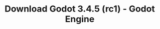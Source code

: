 ---
# Generated by /tools/generators/src/download_archive_generator !!! do not edit by hand !!!
title: 'Download Godot 3.4.5 (rc1) - Godot Engine'
type: 'download/archive'
name: '3.4.5'
flavor: 'rc1'
release_date: '2022-07-20T03:00:00-00:00'
release_notes: 'article/release-candidate-godot-3-4-5-rc-1/'
primaryPlatforms:
  - 'android.apk'
  - 'linux.64'
  - 'macos.universal'
  - 'windows.64'
  - 'linux_server.headless.64'
  - 'web'
  - 'templates'
links:
  android.apk:
    name: 'android.apk'
    title: 'Android'
    caption: 'APK Universal (ARM64 + ARMv7 + x86_64 + x86)'
    tags:
      - 'APK download'
      - 'ARM64/v7'
      - 'x86 (64 & 32 bit)'
    hosts:
      github_builds:
        regular: 'https://github.com/godotengine/godot-builds/releases/download/3.4.5-rc1/Godot_v3.4.5-rc1_android_editor.apk'
        mono: '#'
      github:
        regular: 'https://github.com/godotengine/godot/releases/download/3.4.5-rc1/Godot_v3.4.5-rc1_android_editor.apk'
        mono: '#'
  linux.64:
    name: 'linux.64'
    title: 'Linux'
    caption: 'Padrão (x86_64)'
    tags:
      - '64 bit'
    hosts:
      github_builds:
        regular: 'https://github.com/godotengine/godot-builds/releases/download/3.4.5-rc1/Godot_v3.4.5-rc1_x11.64.zip'
        mono: 'https://github.com/godotengine/godot-builds/releases/download/3.4.5-rc1/Godot_v3.4.5-rc1_mono_x11_64.zip'
      github:
        regular: 'https://github.com/godotengine/godot/releases/download/3.4.5-rc1/Godot_v3.4.5-rc1_x11.64.zip'
        mono: 'https://github.com/godotengine/godot/releases/download/3.4.5-rc1/Godot_v3.4.5-rc1_mono_x11_64.zip'
  macos.universal:
    name: 'macos.universal'
    title: 'macOS'
    caption: 'Universal (x86_64 + Silício da Apple)'
    tags:
      - 'Intel/Apple Silicon'
      - '64 bit'
    hosts:
      github_builds:
        regular: 'https://github.com/godotengine/godot-builds/releases/download/3.4.5-rc1/Godot_v3.4.5-rc1_osx.universal.zip'
        mono: 'https://github.com/godotengine/godot-builds/releases/download/3.4.5-rc1/Godot_v3.4.5-rc1_mono_osx.universal.zip'
      github:
        regular: 'https://github.com/godotengine/godot/releases/download/3.4.5-rc1/Godot_v3.4.5-rc1_osx.universal.zip'
        mono: 'https://github.com/godotengine/godot/releases/download/3.4.5-rc1/Godot_v3.4.5-rc1_mono_osx.universal.zip'
  windows.64:
    name: 'windows.64'
    title: 'Windows'
    caption: 'Padrão (x86_64)'
    tags:
      - '64 bit'
    hosts:
      github_builds:
        regular: 'https://github.com/godotengine/godot-builds/releases/download/3.4.5-rc1/Godot_v3.4.5-rc1_win64.exe.zip'
        mono: 'https://github.com/godotengine/godot-builds/releases/download/3.4.5-rc1/Godot_v3.4.5-rc1_mono_win64.zip'
      github:
        regular: 'https://github.com/godotengine/godot/releases/download/3.4.5-rc1/Godot_v3.4.5-rc1_win64.exe.zip'
        mono: 'https://github.com/godotengine/godot/releases/download/3.4.5-rc1/Godot_v3.4.5-rc1_mono_win64.zip'
  linux_server.headless.64:
    name: 'linux_server.headless.64'
    title: 'Linux Server'
    caption: 'Headless (x86_64)'
    tags:
      - '64 bit'
      - 'Headless'
    hosts:
      github_builds:
        regular: 'https://github.com/godotengine/godot-builds/releases/download/3.4.5-rc1/Godot_v3.4.5-rc1_linux_headless.64.zip'
        mono: 'https://github.com/godotengine/godot-builds/releases/download/3.4.5-rc1/Godot_v3.4.5-rc1_mono_linux_headless_64.zip'
      github:
        regular: 'https://github.com/godotengine/godot/releases/download/3.4.5-rc1/Godot_v3.4.5-rc1_linux_headless.64.zip'
        mono: 'https://github.com/godotengine/godot/releases/download/3.4.5-rc1/Godot_v3.4.5-rc1_mono_linux_headless_64.zip'
  web:
    name: 'web'
    title: 'Editor Web'
    caption: ''
    tags:
      - 'Self-hosted'
      - 'Cross-platform'
    hosts:
      github_builds:
        regular: 'https://github.com/godotengine/godot-builds/releases/download/3.4.5-rc1/Godot_v3.4.5-rc1_web_editor.zip'
        mono: '#'
      github:
        regular: 'https://github.com/godotengine/godot/releases/download/3.4.5-rc1/Godot_v3.4.5-rc1_web_editor.zip'
        mono: '#'
  linux.32:
    name: 'linux.32'
    title: 'Linux'
    caption: 'Padrão (x86)'
    tags:
      - '32 bit'
    hosts:
      github_builds:
        regular: 'https://github.com/godotengine/godot-builds/releases/download/3.4.5-rc1/Godot_v3.4.5-rc1_x11.32.zip'
        mono: 'https://github.com/godotengine/godot-builds/releases/download/3.4.5-rc1/Godot_v3.4.5-rc1_mono_x11_32.zip'
      github:
        regular: 'https://github.com/godotengine/godot/releases/download/3.4.5-rc1/Godot_v3.4.5-rc1_x11.32.zip'
        mono: 'https://github.com/godotengine/godot/releases/download/3.4.5-rc1/Godot_v3.4.5-rc1_mono_x11_32.zip'
  windows.32:
    name: 'windows.32'
    title: 'Windows'
    caption: 'Padrão (x86)'
    tags:
      - '32 bit'
    hosts:
      github_builds:
        regular: 'https://github.com/godotengine/godot-builds/releases/download/3.4.5-rc1/Godot_v3.4.5-rc1_win32.exe.zip'
        mono: 'https://github.com/godotengine/godot-builds/releases/download/3.4.5-rc1/Godot_v3.4.5-rc1_mono_win32.zip'
      github:
        regular: 'https://github.com/godotengine/godot/releases/download/3.4.5-rc1/Godot_v3.4.5-rc1_win32.exe.zip'
        mono: 'https://github.com/godotengine/godot/releases/download/3.4.5-rc1/Godot_v3.4.5-rc1_mono_win32.zip'
  linux_server.64:
    name: 'linux_server.64'
    title: 'Servidor Linux'
    caption: 'Padrão (x86_64)'
    tags:
      - '64 bit'
    hosts:
      github_builds:
        regular: 'https://github.com/godotengine/godot-builds/releases/download/3.4.5-rc1/Godot_v3.4.5-rc1_linux_server.64.zip'
        mono: 'https://github.com/godotengine/godot-builds/releases/download/3.4.5-rc1/Godot_v3.4.5-rc1_mono_linux_server_64.zip'
      github:
        regular: 'https://github.com/godotengine/godot/releases/download/3.4.5-rc1/Godot_v3.4.5-rc1_linux_server.64.zip'
        mono: 'https://github.com/godotengine/godot/releases/download/3.4.5-rc1/Godot_v3.4.5-rc1_mono_linux_server_64.zip'
  aar_library:
    name: 'aar_library'
    title: 'Biblioteca de AAR'
    caption: ''
    tags:
      - 'Android plugins'
      - 'Java'
      - 'Kotlin'
    hosts:
      github_builds:
        regular: 'https://github.com/godotengine/godot-builds/releases/download/3.4.5-rc1/godot-lib.3.4.5.rc1.release.aar'
        mono: 'https://github.com/godotengine/godot-builds/releases/download/3.4.5-rc1/godot-lib.3.4.5.rc1.mono.release.aar'
      github:
        regular: 'https://github.com/godotengine/godot/releases/download/3.4.5-rc1/godot-lib.3.4.5.rc1.release.aar'
        mono: 'https://github.com/godotengine/godot/releases/download/3.4.5-rc1/godot-lib.3.4.5.rc1.mono.release.aar'
  templates:
    name: 'templates'
    title: 'Modelos de exportação'
    caption: ''
    tags:
      - 'Utilizado para exportar os seus jogos para todas as plataformas suportadas'
    hosts:
      github_builds:
        regular: 'https://github.com/godotengine/godot-builds/releases/download/3.4.5-rc1/Godot_v3.4.5-rc1_export_templates.tpz'
        mono: 'https://github.com/godotengine/godot-builds/releases/download/3.4.5-rc1/Godot_v3.4.5-rc1_mono_export_templates.tpz'
      github:
        regular: 'https://github.com/godotengine/godot/releases/download/3.4.5-rc1/Godot_v3.4.5-rc1_export_templates.tpz'
        mono: 'https://github.com/godotengine/godot/releases/download/3.4.5-rc1/Godot_v3.4.5-rc1_mono_export_templates.tpz'
---